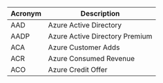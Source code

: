 | Acronym | Description |
| --- | --- |
| AAD | Azure Active Directory |
| AADP | Azure Active Directory Premium |
| ACA | Azure Customer Adds |
| ACR | Azure Consumed Revenue |
| ACO | Azure Credit Offer |

